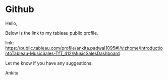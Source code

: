 # Github
Hello,

Below is the link to my tableau public profile. 

link: https://public.tableau.com/profile/ankita.padwal1095#!/vizhome/IntroductiontoTableau-MusicSales-TfT_412/MusicSalesDashboard

Let me know if you have any suggestions. 

Ankita 
